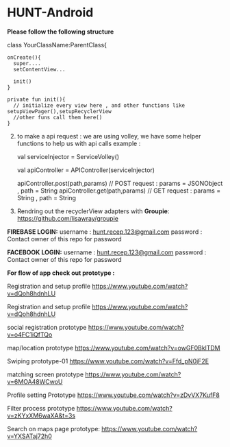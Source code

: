 # HUNT-Android

**Please follow the following structure**

class YourClassName:ParentClass{
    
    onCreate(){
      super....
      setContentView...
      
      init()
    }
    
    private fun init(){
      // initialize every view here , and other functions like setupViewPager(),setupRecyclerView
      //other funs call them here()       
    }
    
2. to make a api request : we are using volley, we have some helper functions to help us with api calls
example : 
     
     val serviceInjector = ServiceVolley()
     
     val apiController = APIController(serviceInjector)
     
     apiController.post(path,params) // POST request :  params = JSONObject , path = String
     apiController.get(path,params) // GET request :  params =  String , path = String
     
     
 3. Rendring out the recyclerView adapters with **Groupie**: https://github.com/lisawray/groupie
 
**FIREBASE LOGIN:**
   username : hunt.recep.123@gmail.com
   password : Contact owner of this repo for password
   
   
**FACEBOOK LOGIN:**
   username : hunt.recep.123@gmail.com
   password : Contact owner of this repo for password

**For flow of app check out prototype :**
 
 Registration and setup profile
https://www.youtube.com/watch?v=dQoh8hdnhLU

Registration and setup profile
https://www.youtube.com/watch?v=dQoh8hdnhLU

social registration prototype
https://www.youtube.com/watch?v=o4FC1iQfTQo

map/location prototype 
https://www.youtube.com/watch?v=owGF0BklTDM

Swiping prototype-01
https://www.youtube.com/watch?v=Ffd_pN0jF2E

matching screen prototype
https://www.youtube.com/watch?v=6MOA48WCwoU

Profile setting Prototype
https://www.youtube.com/watch?v=zDvVX7KufF8

Filter process prototype
https://www.youtube.com/watch?v=zKYxXM6waXA&t=3s

Search on maps page prototype:
https://www.youtube.com/watch?v=YXSATaj72h0




